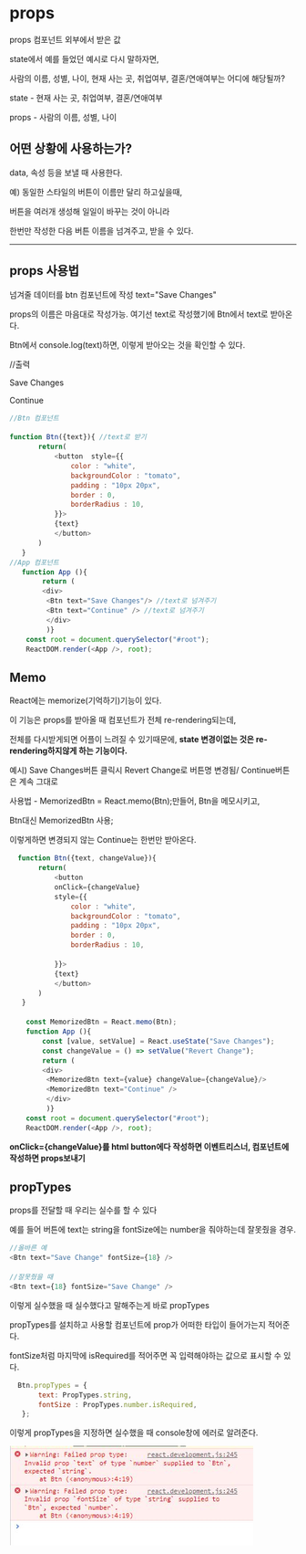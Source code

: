 # props
props 컴포넌트 외부에서 받은 값

state에서 예를 들었던 예시로 다시 말하자면,

사람의 이름, 성별, 나이, 현재 사는 곳, 취업여부, 결혼/연애여부는 어디에 해당될까?

state - 현재 사는 곳, 취업여부, 결혼/연애여부

props - 사람의 이름, 성별, 나이

## 어떤 상황에 사용하는가?
data, 속성 등을 보낼 때 사용한다.

예) 동일한 스타일의 버튼이 이름만 달리 하고싶을때, 

버튼을 여러개 생성해 일일이 바꾸는 것이 아니라  

한번만 작성한 다음 버튼 이름을 넘겨주고, 받을 수 있다.

---------------------


## props 사용법
넘겨줄 데이터를 btn 컴포넌트에 작성 text="Save Changes"

props의 이름은 마음대로 작성가능. 여기선 text로 작성했기에
Btn에서 text로 받아온다.

Btn에서 console.log(text)하면, 이렇게 받아오는 것을 확인할 수 있다.

//출력

Save Changes

Continue

```js
//Btn 컴포넌트

function Btn({text}){ //text로 받기
       return(
           <button  style={{
               color : "white",
               backgroundColor : "tomato",
               padding : "10px 20px",
               border : 0,
               borderRadius : 10,
           }}>
           {text}
           </button>
       )
   }
//App 컴포넌트
   function App (){
        return (
        <div>
         <Btn text="Save Changes"/> //text로 넘겨주기
         <Btn text="Continue" /> //text로 넘겨주기
         </div>
         )}
    const root = document.querySelector("#root");
    ReactDOM.render(<App />, root);
```

## Memo
React에는 memorize(기억하기)기능이 있다.

이 기능은 props를 받아올 때 컴포넌트가 전체 re-rendering되는데,

전체를 다시받게되면 어플이 느려질 수 있기때문에, **state 변경이없는 것은 re-rendering하지않게 하는 기능이다.**

예시) Save Changes버튼 클릭시 Revert Change로 버튼명 변경됨/ Continue버튼은 계속 그대로

사용법 - MemorizedBtn = React.memo(Btn);만들어, Btn을 메모시키고,

Btn대신 MemorizedBtn 사용;

이렇게하면 변경되지 않는 Continue는 한번만 받아온다.

```js
  function Btn({text, changeValue}){ 
       return(
           <button 
           onClick={changeValue}
           style={{
               color : "white",
               backgroundColor : "tomato",
               padding : "10px 20px",
               border : 0,
               borderRadius : 10,

           }}>
           {text}
           </button>
       )
   }

    const MemorizedBtn = React.memo(Btn);
    function App (){
        const [value, setValue] = React.useState("Save Changes");
        const changeValue = () => setValue("Revert Change");
        return (
        <div>
         <MemorizedBtn text={value} changeValue={changeValue}/> 
         <MemorizedBtn text="Continue" />
         </div>
         )}
    const root = document.querySelector("#root");
    ReactDOM.render(<App />, root);

```

 **onClick={changeValue}를 html button에다 작성하면 이벤트리스너, 컴포넌트에 작성하면 props보내기**

## propTypes
 props를 전달할 때 우리는 실수를 할 수 있다

 예를 들어 버튼에 text는 string을 fontSize에는 number을 줘야하는데
 잘못줬을 경우.
 ```js
 //올바른 예
 <Btn text="Save Change" fontSize={18} />

 //잘못줬을 때
 <Btn text={18} fontSize="Save Change" />
 ```

이렇게 실수했을 때 실수했다고 말해주는게 바로 propTypes

propTypes를 설치하고 사용할 컴포넌트에 prop가 어떠한 타입이 들어가는지 적어준다.

fontSize처럼 마지막에 isRequired를 적어주면 꼭 입력해야하는 값으로 표시할 수 있다.
```js
  Btn.propTypes = {
       text: PropTypes.string,
       fontSize : PropTypes.number.isRequired, 
   };
```
이렇게 propTypes을 지정하면 실수했을 때 console창에 에러로 알려준다.

![Alt text](../IMG/propError.JPG)
